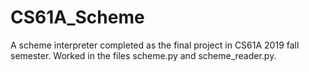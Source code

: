 # CS61A_Scheme
A scheme interpreter completed as the final project in CS61A 2019 fall semester. 
Worked in the files scheme.py and scheme_reader.py.
